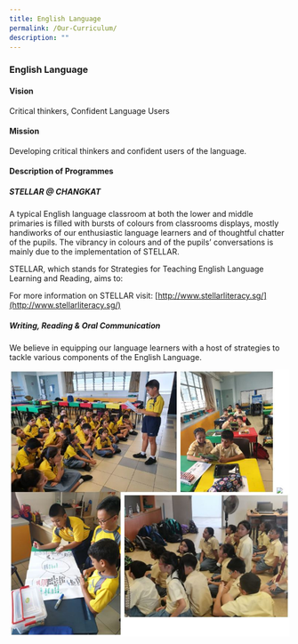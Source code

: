 ```yaml
---
title: English Language
permalink: /Our-Curriculum/
description: ""
---
```

### English Language

#### Vision
Critical thinkers, Confident Language Users

#### Mission
Developing critical thinkers and confident users of the language.

#### Description of Programmes

##### STELLAR @ CHANGKAT

A typical English language classroom at both the lower and middle primaries is filled with bursts of colours from classrooms displays, mostly handiworks of our enthusiastic language learners and of thoughtful chatter of the pupils. The vibrancy in colours and of the pupils’ conversations is mainly due to the implementation of STELLAR.

STELLAR, which stands for Strategies for Teaching English Language Learning and Reading, aims to:

For more information on STELLAR visit: [http://www.stellarliteracy.sg/](http://www.stellarliteracy.sg/)

##### Writing, Reading & Oral Communication
We believe in equipping our language learners with a host of strategies to tackle various components of the English Language.

![](/images/Capture.jpg)